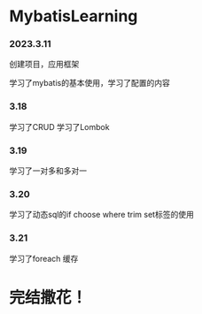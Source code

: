 # MybatisLearning

### 2023.3.11
创建项目，应用框架

学习了mybatis的基本使用，学习了配置的内容

### 3.18
学习了CRUD 学习了Lombok

### 3.19
学习了一对多和多对一

### 3.20
学习了动态sql的if choose where trim set标签的使用

### 3.21
学习了foreach 缓存

# 完结撒花！
